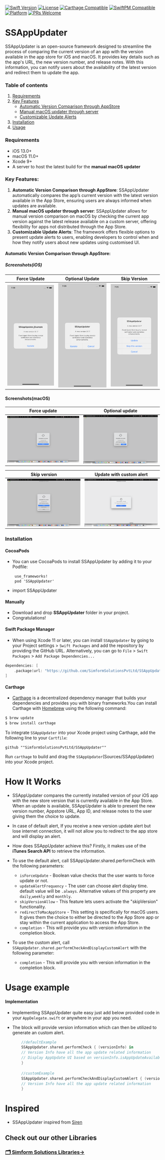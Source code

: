 [![Swift Version][swift-image]][swift-url]
[![License][license-image]][license-url]
[![Carthage Compatible][carthage-image]][carthage-url]
[![SwiftPM Compatible][spm-image]][spm-url]
[![Platform][platform-image]][platform-url]
[![PRs Welcome][PR-image]][PR-url]

# SSAppUpdater

SSAppUpdater is an open-source framework designed to streamline the process of comparing the current version of an app with the version available in the app store for iOS and macOS. It provides key details such as the app's URL, the new version number, and release notes. With this information, you can notify users about the availability of the latest version and redirect them to update the app. 

### Table of contents
1. [Requirements](#requirements)
2. [Key Features](#key-features)
    - [Automatic Version Comparison through AppStore]()
    - [Manual macOS updater through server]()
    - [Customizable Update Alerts]()
3. [Installation](#installation)
4. [Usage](#usage)

### Requirements
  - iOS 13.0+
  - macOS 11.0+
  - Xcode 9+
  - A server to host the latest build for the **manual macOS updater**

### Key Features:
1. **Automatic Version Comparison through AppStore**: SSAppUpdater automatically compares the app’s current version with the latest version available in the App Store, ensuring users are always informed when updates are available.
2. **Manual macOS updater through server**: SSAppUpdater allows for manual version comparison on macOS by checking the current app version against the latest release available on a custom server, offering flexibility for apps not distributed through the App Store.
3. **Customizable Update Alerts**: The framework offers flexible options to present update alerts to users, enabling developers to control when and how they notify users about new updates using customised UI.

#### Automatic Version Comparison through AppStore:

##### Screenshots(iOS)
| Force Update | Optional Update | Skip Version |
| :--: | :-----: | :--: |
| ![](Assets/ForceUpdateIOS.png) | ![](Assets/OptionalUpdateIOS.png) | ![](Assets/skipVersionIOS.png) |
    
#### Screenshots(macOS)
| Force update | Optional update |
| :--: | :---: |
| ![](Assets/DefaultForceUpdateAlert.png) | ![](Assets/DefaultOptionalUpdateAlert.png) |

| Skip version | Update with custom alert |
| :--: | :---: |
| ![](Assets/DefaultSkipVersion.png) | ![](Assets/UpdateWithCustomAlert.png) |

### Installation
#### CocoaPods
 
- You can use CocoaPods to install SSAppUpdater by adding it to your Podfile:

       use_frameworks!
       pod 'SSAppUpdater'

- import SSAppUpdater

#### Manually
-   Download and drop **SSAppUpdater** folder in your project.
-   Congratulations!

#### Swift Package Manager
-   When using Xcode 11 or later, you can install `SSAppUpdater` by going to your Project settings > `Swift Packages` and add the repository by providing the GitHub URL. Alternatively, you can go to `File` > `Swift Packages` > `Add Package Dependencies...`
```swift
dependencies: [
    .package(url: "https://github.com/SimformSolutionsPvtLtd/SSAppUpdater.git", from: "1.1.0")
]
```

####  Carthage
-   [Carthage](https://github.com/Carthage/Carthage) is a decentralized dependency manager that builds your dependencies and provides you with binary frameworks.You can install Carthage with [Homebrew](http://brew.sh/) using the following command:
```bash
$ brew update
$ brew install carthage
```
To integrate `SSAppUpdater` into your Xcode project using Carthage, add the following line to your `Cartfile`:

```ogdl
github ""SimformSolutionsPvtLtd/SSAppUpdater""
```
Run `carthage` to build and drag the `SSAppUpdater`(Sources/SSAppUpdater) into your Xcode project.

# How It Works
- SSAppUpdater compares the currently installed version of your iOS app with the new store version that is currently available in the App Store. When an update is available, SSAppUpdater is able to present the new version number, Appstore URL, App ID, and release notes to the user giving them the choice to update.
- In case of default alert, If you receive a new version update alert but lose internet connection, it will not allow you to redirect to the app store and will display an alert.

- How does SSAppUpdater achieve this? Firstly, it makes use of the **iTunes Search API** to retrieve the information. 

- To use the default alert, call SSAppUpdater.shared.performCheck with the following parameters:

    - `isForceUpdate` - Boolean value checks that the user wants to force update or not.
    - `updateAlertFrequency` - The user can choose alert display time. default value will be `.always`. Alternative values of this property are `daily`,`weekly` and `monthly`.
    - `skipVersionAllow` - This feature lets users activate the "skipVersion" functionality.
    - `redirectToMacAppStore` - This setting is specifically for macOS users. It gives them the choice to either be directed to the App Store app or stay within the current application to access the App Store.
    - `completion` - This will provide you with version information in the completion block.
    
- To use the custom alert, call `SSAppUpdater.shared.performCheckAndDisplayCustomAlert` with the following parameter:
    - `completion` - This will provide you with version information in the completion block.
    
# Usage example
#### Implementation
    
- Implementing SSAppUpdater quite easy just add below provided code in your `AppDelegate.swift` or anywhere in your app you need.
- The block will provide version information which can then be utilized to generate an custom alert.

    ```swift
        //defaultExample
        SSAppUpdater.shared.performCheck { (versionInfo) in
        // Version Info have all the app update related information
        // Display AppUpdate UI based on versionInfo.isAppUpdateAvailable flag
        }

        //customExample
        SSAppUpdater.shared.performCheckAndDisplayCustomAlert { (versionInfo) in
        // Version Info have all the app update related information
        }
    ```

# Inspired 
-  SSAppUpdater inspired from [Siren](https://github.com/ArtSabintsev/Siren)


[swift-image]:https://img.shields.io/badge/swift-5.0-orange.svg
[swift-url]: https://swift.org/
[carthage-image]:https://img.shields.io/badge/Carthage-compatible-4BC51D.svg?style=flat
[carthage-url]: https://github.com/Carthage/Carthage
[spm-image]:https://img.shields.io/badge/SwiftPM-compatible-brightgreen.svg
[spm-url]: https://swift.org/package-manager
[license-image]: https://img.shields.io/badge/License-MIT-blue.svg
[license-url]: LICENSE
[travis-image]: https://img.shields.io/travis/dbader/node-datadog-metrics/master.svg?style=flat-square
[travis-url]: https://travis-ci.org/dbader/node-datadog-metrics
[codebeat-image]: https://codebeat.co/assets/svg/badges/C-ffb83f-7198e9a1b7ad7f73977b0c9a5c7c3fffbfa25f262510e5681fd8f5a3188216b0.svg
[codebeat-url]: https://codebeat.co/projects/github-com-vsouza-awesomeios-com
[platform-image]:https://img.shields.io/cocoapods/p/LFAlertController.svg?style=flat
[platform-url]:http://cocoapods.org/pods/LFAlertController
[cocoa-image]:https://img.shields.io/cocoapods/v/EZSwiftExtensions.svg
[cocoa-url]:https://img.shields.io/cocoapods/v/LFAlertController.svg
[PR-image]:https://img.shields.io/badge/PRs-welcome-brightgreen.svg?style=flat-square
[PR-url]:http://makeapullrequest.com


## Check out our other Libraries

<h3><a href="https://github.com/SimformSolutionsPvtLtd/Awesome-Mobile-Libraries"><u>🗂 Simform Solutions Libraries→</u></a></h3>

